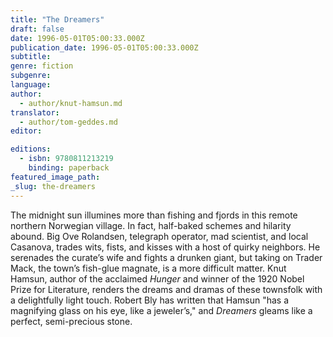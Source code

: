 ```yaml
---
title: "The Dreamers"
draft: false
date: 1996-05-01T05:00:33.000Z
publication_date: 1996-05-01T05:00:33.000Z
subtitle:
genre: fiction
subgenre:
language:
author:
  - author/knut-hamsun.md
translator:
  - author/tom-geddes.md
editor:

editions:
  - isbn: 9780811213219
    binding: paperback
featured_image_path:
_slug: the-dreamers
---
```


The midnight sun illumines more than fishing and fjords in this remote northern Norwegian village. In fact, half-baked schemes and hilarity abound. Big Ove Rolandsen, telegraph operator, mad scientist, and local Casanova, trades wits, fists, and kisses with a host of quirky neighbors. He serenades the curate’s wife and fights a drunken giant, but taking on Trader Mack, the town’s fish-glue magnate, is a more difficult matter. Knut Hamsun, author of the acclaimed _Hunger_ and winner of the 1920 Nobel Prize for Literature, renders the dreams and dramas of these townsfolk with a delightfully light touch. Robert Bly has written that Hamsun "has a magnifying glass on his eye, like a jeweler’s," and _Dreamers_ gleams like a perfect, semi-precious stone.

